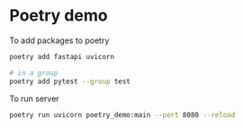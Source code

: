 # Poetry demo

To add packages to poetry

```sh
poetry add fastapi uvicorn

# in a group
poetry add pytest --group test
```

To run server

```sh
poetry run uvicorn poetry_demo:main --port 8080 --reload
```